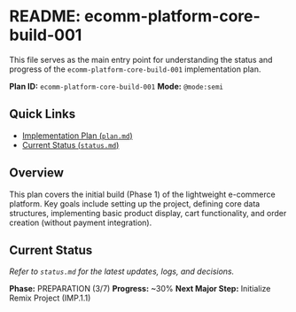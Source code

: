 # README: ecomm-platform-core-build-001

This file serves as the main entry point for understanding the status and progress of the `ecomm-platform-core-build-001` implementation plan.

**Plan ID:** `ecomm-platform-core-build-001`
**Mode:** `@mode:semi`

## Quick Links

*   [Implementation Plan (`plan.md`)](./plan.md)
*   [Current Status (`status.md`)](./status.md)

## Overview

This plan covers the initial build (Phase 1) of the lightweight e-commerce platform. Key goals include setting up the project, defining core data structures, implementing basic product display, cart functionality, and order creation (without payment integration).

## Current Status

*Refer to `status.md` for the latest updates, logs, and decisions.*

**Phase:** PREPARATION (3/7)
**Progress:** ~30%
**Next Major Step:** Initialize Remix Project (IMP.1.1) 